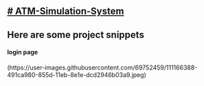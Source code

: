 <a href="https://github.com/SankalpMergu/ATM-Simulation-System"><h2># ATM-Simulation-System</h2></a>
<h2>Here are some project snippets</h2>
<h4>login page</h4>
(https://user-images.githubusercontent.com/69752459/111166388-491ca980-855d-11eb-8e1e-dcd2946b03a9.jpeg)
